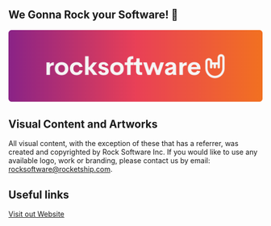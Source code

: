 ## We Gonna Rock your Software! 🤘
![website preview](https://raw.githubusercontent.com/Rock-Software-Inc/.github/main/image.png)

## Visual Content and Artworks
All visual content, with the exception of these that has a referrer, was created and copyrighted by Rock Software Inc. If you would like to use any available logo, work or branding, please contact us by email: rocksoftware@rocketship.com.

## Useful links
[Visit out Website](https://rocksoftware.org)
